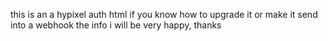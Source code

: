 this is an a hypixel auth html if you know how to upgrade it or make it send into a webhook the info i will be very happy, thanks
